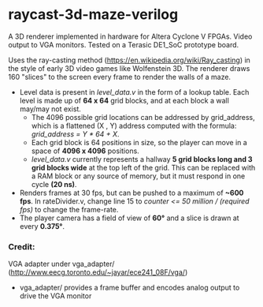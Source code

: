 # raycast-3d-maze-verilog

A 3D renderer implemented in hardware for Altera Cyclone V FPGAs. Video output to VGA monitors. Tested on a Terasic DE1_SoC prototype board.

Uses the ray-casting method (https://en.wikipedia.org/wiki/Ray_casting) in the style of early 3D video games like Wolfenstein 3D. The renderer draws 160 "slices" to the screen every frame to render the walls of a maze. 

- Level data is present in *level_data.v* in the form of a lookup table. Each level is made up of **64 x 64** grid blocks, and at each block a wall may/may not exist.
  * The 4096 possible grid locations can be addressed by grid_address, which is a flattened (X , Y) address computed with the formula: *grid_address = Y * 64 + X*.
  * Each grid block is 64 positions in size, so the player can move in a space of **4096 x 4096** positions.
  * *level_data.v* currently represents a hallway **5 grid blocks long and 3 grid blocks wide** at the top left of the grid. This can be replaced with a RAM block or any source of memory, but it must respond in one cycle **(20 ns)**.
- Renders frames at 30 fps, but can be pushed to a maximum of **~600 fps**. In rateDivider.v, change line 15 to *counter <= 50 million / (required fps)* to change the frame-rate.
- The player camera has a field of view of **60°** and a slice is drawn at every **0.375°**. 

### Credit: 
VGA adapter under vga_adapter/ (http://www.eecg.toronto.edu/~jayar/ece241_08F/vga/)
- vga_adapter/ provides a frame buffer and encodes analog output to drive the VGA monitor
